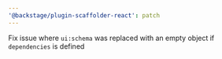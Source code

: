 ```yaml
---
'@backstage/plugin-scaffolder-react': patch
---
```


Fix issue where `ui:schema` was replaced with an empty object if `dependencies` is defined
